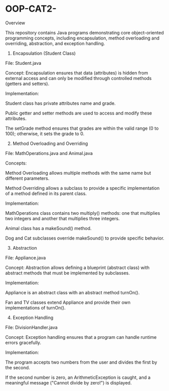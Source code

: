 # OOP-CAT2-
Overview

This repository contains Java programs demonstrating core object-oriented programming concepts, including encapsulation, method overloading and overriding, abstraction, and exception handling.

1. Encapsulation (Student Class)

File: Student.java

Concept: Encapsulation ensures that data (attributes) is hidden from external access and can only be modified through controlled methods (getters and setters).

Implementation:

Student class has private attributes name and grade.

Public getter and setter methods are used to access and modify these attributes.

The setGrade method ensures that grades are within the valid range (0 to 100); otherwise, it sets the grade to 0.

2. Method Overloading and Overriding

File: MathOperations.java and Animal.java

Concepts:

Method Overloading allows multiple methods with the same name but different parameters.

Method Overriding allows a subclass to provide a specific implementation of a method defined in its parent class.

Implementation:

MathOperations class contains two multiply() methods: one that multiplies two integers and another that multiplies three integers.

Animal class has a makeSound() method.

Dog and Cat subclasses override makeSound() to provide specific behavior.

3. Abstraction

File: Appliance.java

Concept: Abstraction allows defining a blueprint (abstract class) with abstract methods that must be implemented by subclasses.

Implementation:

Appliance is an abstract class with an abstract method turnOn().

Fan and TV classes extend Appliance and provide their own implementations of turnOn().

4. Exception Handling

File: DivisionHandler.java

Concept: Exception handling ensures that a program can handle runtime errors gracefully.

Implementation:

The program accepts two numbers from the user and divides the first by the second.

If the second number is zero, an ArithmeticException is caught, and a meaningful message ("Cannot divide by zero!") is displayed.


